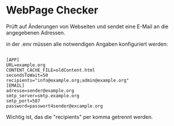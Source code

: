 # WebPage Checker

Prüft auf Änderungen von Webseiten und sendet eine E-Mail an die angegebenen Adressen.


in der .env müssen alle notwendigen Angaben konfiguriert werden:

````

[APP]
URL=example.org
CONTENT_CACHE_FILE=oldContent.html
secondsToWait=50
recipients="info@example.org;admin@example.org"
[EMAIL]
adresse=sender@example.org
smtp_server=smtp.example.org
smtp_port=587
password=passwort4sender@excample.org

````


Wichtig ist, das die "recipients" per komma getrennt werden.